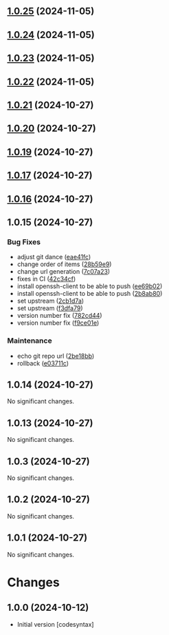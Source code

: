 

## [1.0.25](https://gitlab.com/codesyntax/deporeibar-baietz-312/compare/1.0.24...1.0.25) (2024-11-05)

## [1.0.24](https://gitlab.com/codesyntax/deporeibar-baietz-312/compare/1.0.23...1.0.24) (2024-11-05)

## [1.0.23](https://gitlab.com/codesyntax/deporeibar-baietz-312/compare/1.0.22...1.0.23) (2024-11-05)

## [1.0.22](https://gitlab.com/codesyntax/deporeibar-baietz-312/compare/1.0.21...1.0.22) (2024-11-05)

## [1.0.21](https://gitlab.com/codesyntax/deporeibar-baietz-312/compare/1.0.20...1.0.21) (2024-10-27)

## [1.0.20](https://gitlab.com/codesyntax/deporeibar-baietz-312/compare/1.0.19...1.0.20) (2024-10-27)

## [1.0.19](https://gitlab.com/codesyntax/deporeibar-baietz-312/compare/1.0.17...1.0.19) (2024-10-27)

## [1.0.17](https://gitlab.com/codesyntax/deporeibar-baietz-312/compare/1.0.16...1.0.17) (2024-10-27)

## [1.0.16](https://gitlab.com/codesyntax/deporeibar-baietz-312/compare/1.0.15...1.0.16) (2024-10-27)

## 1.0.15 (2024-10-27)

### Bug Fixes

* adjust git dance ([eae41fc](https://gitlab.com/codesyntax/deporeibar-baietz-312/commit/eae41fc6b49fabc4ae8e3c1d043576e352900a2e))
* change order of items ([28b59e9](https://gitlab.com/codesyntax/deporeibar-baietz-312/commit/28b59e93c1f2065c8cfbf597deef34cdd5181af4))
* change url generation ([7c07a23](https://gitlab.com/codesyntax/deporeibar-baietz-312/commit/7c07a2324f2f8c3a88dcfe729ac695deaebc8803))
* fixes in CI ([42c34cf](https://gitlab.com/codesyntax/deporeibar-baietz-312/commit/42c34cfcba3006345ea61d5b385878a152bc4434))
* install openssh-client to be able to push ([ee69b02](https://gitlab.com/codesyntax/deporeibar-baietz-312/commit/ee69b0205e345ab665ddfd195379d7a959c5ad17))
* install openssh-client to be able to push ([2b8ab80](https://gitlab.com/codesyntax/deporeibar-baietz-312/commit/2b8ab80bdd19ba8c8df54e4918f5559fe5577b0e))
* set upstream ([2cb1d7a](https://gitlab.com/codesyntax/deporeibar-baietz-312/commit/2cb1d7a7f877a069da2f96b42c478dff323d8280))
* set upstream ([f3dfa79](https://gitlab.com/codesyntax/deporeibar-baietz-312/commit/f3dfa79d07211b72613f3211cbf44c5ea1757afe))
* version number fix ([782cd44](https://gitlab.com/codesyntax/deporeibar-baietz-312/commit/782cd441cd91aa7667802ad4a57c03125387dea7))
* version number fix ([f9ce01e](https://gitlab.com/codesyntax/deporeibar-baietz-312/commit/f9ce01eeca2c449f41f003e1277e5b273cdd41f4))

### Maintenance

* echo git repo url ([2be18bb](https://gitlab.com/codesyntax/deporeibar-baietz-312/commit/2be18bb68b5744066c7921e6a74cb9bb258c893e))
* rollback ([e03711c](https://gitlab.com/codesyntax/deporeibar-baietz-312/commit/e03711c389859ec60893849bab67aced4f80da8f))

## 1.0.14 (2024-10-27)

No significant changes.


## 1.0.13 (2024-10-27)

No significant changes.


## 1.0.3 (2024-10-27)

No significant changes.


## 1.0.2 (2024-10-27)

No significant changes.


## 1.0.1 (2024-10-27)

No significant changes.


# Changes

## 1.0.0 (2024-10-12)

- Initial version [codesyntax]
